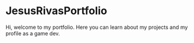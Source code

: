 # JesusRivasPortfolio
Hi, welcome to my portfolio. Here you can learn about my projects and my profile as a game dev.
